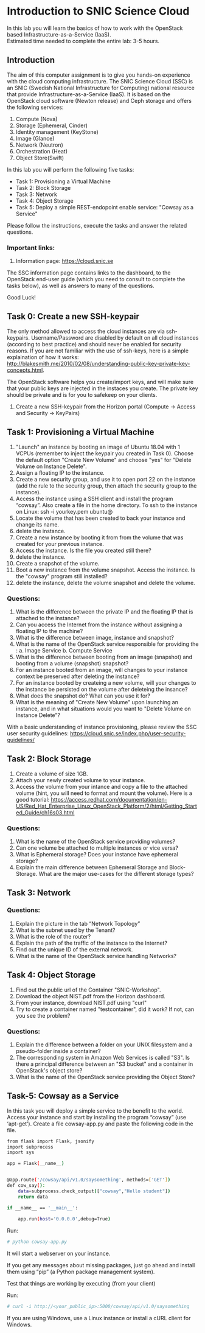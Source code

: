 # Introduction to SNIC Science Cloud 

In this lab you will learn the basics of how to work with the OpenStack based Infrastructure-as-a-Service (IaaS).  
Estimated time needed to complete the entire lab: 3-5 hours.

## Introduction

The aim of this computer assignment is to give you hands-on experience with the cloud computing infrastructure. The SNIC Science Cloud (SSC) is an SNIC (Swedish National Infrastructure for Computing) national resource that provide Infrastructure-as-a-Service (IaaS). It is based on the OpenStack cloud software (Newton release) and Ceph storage and offers the following services:

1.	Compute (Nova)
2.	Storage (Ephemeral, Cinder)
3.	Identity management (KeyStone)
4.	Image (Glance)
5.	Network (Neutron)
6. 	Orchestration (Heat)
7.	Object Store(Swift)

In this lab you will perform the following five tasks: 

* Task 1: Provisioning a Virtual Machine
* Task 2: Block Storage
* Task 3: Network
* Task 4: Object Storage  
* Task 5: Deploy a simple REST-endopoint enable service: "Cowsay as a Service" 

Please follow the instructions, execute the tasks and answer the related questions. 

### Important links:  

1.	Information page: https://cloud.snic.se

The SSC information page contains links to the dashboard, to the OpenStack end-user guide (which you need to consult to complete the tasks below), as well as answers to many of the questions. 

Good Luck!

## Task 0: Create a new SSH-keypair
The only method allowed to access the cloud instances are via ssh-keypairs. Username/Password are disabled by default on all cloud instances (according to best practice) and should never be enabled for security reasons. If you are not familiar with the use of ssh-keys, here is a simple explaination of how it works: http://blakesmith.me/2010/02/08/understanding-public-key-private-key-concepts.html. 

The OpenStack software helps you create/import keys, and will make sure that your public keys are injected in the instaces you create. The private key should be private and is for you to safekeep on your clients. 

1. Create a new SSH-keypair from the Horizon portal (Compute -> Access and Security -> KeyPairs)

## Task 1: Provisioning a Virtual Machine

1.	"Launch" an instance by booting an image of Ubuntu 18.04 with 1 VCPUs (remember to inject the keypair you created in Task 0). Choose the default option "Create New Volume" and choose "yes" for "Delete Volume on Instance Delete". 
2.	Assign a floating IP to the instance.
3.	Create a new security group, and use it to open port 22 on the instance (add the rule to the security group, then attach the security group to the instance). 
4.	Access the instance using a SSH client and install the program “cowsay”. Also create a file in the home directory. To ssh to the instance on Linux: ssh -i yourkey.pem ubuntu@<floating-ip>
5. 	Locate the volume that has been created to back your instance and change its name. 
6.	delete the instance. 
7. 	Create a new instance by booting it from from the volume that was created for your previous instance.
8.	Access the instance. Is the file you created still there? 
9.	delete the instance.
10.	Create a snapshot of the volume. 
11.	Boot a new instance from the volume snapshot. Access the instance. Is the "cowsay" program still installed? 
12.	delete the instance, delete the volume snapshot and delete the volume. 

### Questions:

1.	What is the difference between the private IP and the floating IP that is attached to the instance?
2.	Can you access the Internet from the instance without assigning a floating IP to the machine?
3.	What is the difference between image, instance and snapshot?
4.	What is the name of the OpenStack service responsible for providing the :
	a.	Image Service
	b.	Compute Service
5. 	What is the difference between booting from an image (snapshot) and booting from a volume (snapshot) snapshot? 
6.	For an instance booted from an image, will changes to your instance context be preserved after deleting the instance?
7.	For an instance booted by createing  a new volume, will your changes to the instance be persisted on the volume after deleteing the insance? 
8. 	What does the snapshot do? What can you use it for? 
9. 	What is the meaning of "Create New Volume" upon launching an instance, and in what situations would you want to "Delete Volume on Instance Delete"?  

With a basic understanding of instance provisioning, please review the SSC user security guidelines: https://cloud.snic.se/index.php/user-security-guidelines/

## Task 2: Block Storage

1.	Create a volume of size 1GB.
2.	Attach your newly created volume to your instance.
3.	Access the volume from your intance and copy a file to the attached volume (hint, you will need to format and mount the volume). Here is a good tutorial: https://access.redhat.com/documentation/en-US/Red_Hat_Enterprise_Linux_OpenStack_Platform/2/html/Getting_Started_Guide/ch16s03.html

### Questions:

1.	What is the name of the OpenStack service providing volumes?
2.	Can one volume be attached to multiple instances or vice versa?
3.	What is Ephemeral storage? Does your instance have ephemeral storage?
4.	Explain the main difference between Ephemeral Storage and Block-Storage. What are the major use-cases for the different storage types?

## Task 3: Network 

### Questions:

1.	Explain the picture in the tab “Network Topology”
2.	What is the subnet used by the Tenant?
3.	What is the role of the router?
4.	Explain the path of the traffic of the instance to the Internet?
5.	Find out the unique ID of the external network.
6.	What is the name of the OpenStack service handling Networks?
 
## Task 4: Object Storage 

1.	Find out the public url of the Container "SNIC-Workshop".
2.	Download the object NIST.pdf from the Horizon dashboard.
3.	From your instance, download NIST.pdf using "curl"
4.	Try to create a container named "testcontainer", did it work? If not, can you see the problem?
 
### Questions:

1.	Explain the difference between a folder on your UNIX filesystem and a pseudo-folder inside a container?
2.	The corresponding system in Amazon Web Services is called "S3". Is there a principal difference between an "S3 bucket" and a container in OpenStack's object store?
3.	What is the name of the OpenStack service providing the Object Store?

## Task-5: Cowsay as a Service

In this task you will deploy a simple service to the benefit to the world. Access
your instance and start by installing the program “cowsay” (use ‘apt-get’). Create a file cowsay-app.py and paste the following code in the file.

```bash
from flask import Flask, jsonify
import subprocess
import sys

app = Flask(__name__)


@app.route('/cowsay/api/v1.0/saysomething', methods=['GET'])
def cow_say():
    data=subprocess.check_output(["cowsay","Hello student"])
    return data

if __name__ == '__main__':
    
    app.run(host='0.0.0.0',debug=True)

```
Run:

```bash
# python cowsay-app.py
```
It will start a webserver on your instance.

If you get any messages about missing packages, just go ahead and install them using “pip” (a Python package management system).

Test that things are working by executing (from your client)

Run: 
```bash
# curl -i http://<your_public_ip>:5000/cowsay/api/v1.0/saysomething
```
If you are using Windows, use a Linux instance or install a cURL client for Windows.

